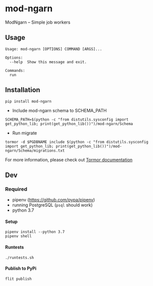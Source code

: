 # mod-ngarn
ModNgarn – Simple job workers

## Usage
```
Usage: mod-ngarn [OPTIONS] COMMAND [ARGS]...

Options:
  --help  Show this message and exit.

Commands:
  run
```

## Installation
```
pip install mod-ngarn
```

- Include mod-ngarn schema to SCHEMA_PATH
```
SCHEMA_PATH=$(python -c "from distutils.sysconfig import get_python_lib; print(get_python_lib())")/mod-ngarn/Schema
```
- Run migrate
```
tormor -d $PGDBNAME include $(python -c "from distutils.sysconfig import get_python_lib; print(get_python_lib())")/mod-ngarn/Schema/migrations.txt
```
For more information, please check out [Tormor documentation](https://github.com/Proteus-tech/tormor)


## Dev
### Required
- pipenv (https://github.com/pypa/pipenv)
- running PostgreSQL (`psql` should work)
- python 3.7

#### Setup
```
pipenv install --python 3.7
pipenv shell
```

#### Runtests
```
./runtests.sh
```

#### Publish to PyPi
```
flit publish
```
